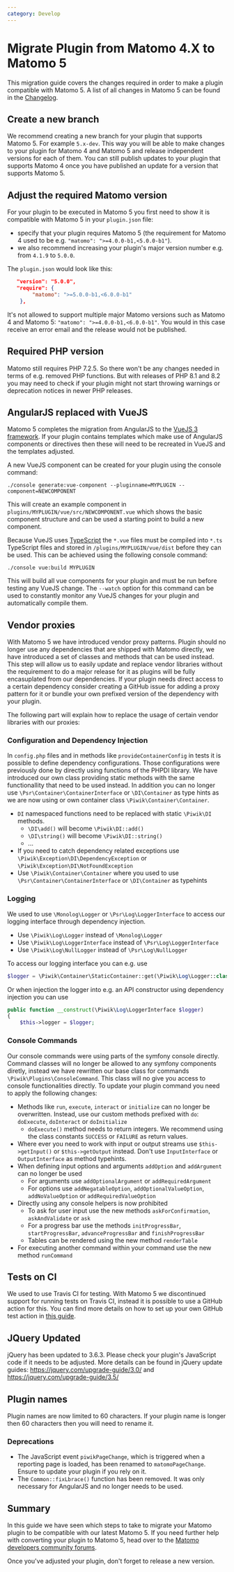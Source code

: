 ```yaml
---
category: Develop
---
```

# Migrate Plugin from Matomo 4.X to Matomo 5

This migration guide covers the changes required in order to make a plugin compatible with Matomo 5.
A list of all changes in Matomo 5 can be found in the [Changelog](/changelog).

## Create a new branch

We recommend creating a new branch for your plugin that supports Matomo 5. For example `5.x-dev`. This way you will be able to make changes to your plugin for Matomo 4 and Matomo 5 and release independent versions for each of them. You can still publish updates to your plugin that supports Matomo 4 once you have published an update for a version that supports Matomo 5.

## Adjust the required Matomo version

For your plugin to be executed in Matomo 5 you first need to show it is compatible with Matomo 5 in your `plugin.json` file:

* specify that your plugin requires Matomo 5 (the requirement for Matomo 4 used to be e.g. `"matomo": ">=4.0.0-b1,<5.0.0-b1"`). 
* we also recommend increasing your plugin's major version number e.g. from `4.1.9` to `5.0.0`.

The `plugin.json` would look like this:

```json
   "version": "5.0.0",
   "require": {
        "matomo": ">=5.0.0-b1,<6.0.0-b1"
    },
```

It's not allowed to support multiple major Matomo versions such as Matomo 4 and Matomo 5: `"matomo": ">=4.0.0-b1,<6.0.0-b1"`. You would in this case receive an error email and the release would not be published.

## Required PHP version

Matomo still requires PHP 7.2.5. So there won't be any changes needed in terms of e.g. removed PHP functions. But with releases of PHP 8.1 and 8.2 you may need to check if your plugin might not start throwing warnings or deprecation notices in newer PHP releases.

## AngularJS replaced with VueJS

Matomo 5 completes the migration from AngularJS to the [VueJS 3 framework](https://vuejs.org/guide/introduction.html). If your plugin contains templates which make use of AngularJS components or directives then these will need to be recreated in VueJS and the templates adjusted. 

A new VueJS component can be created for your plugin using the console command:

```
./console generate:vue-component --pluginname=MYPLUGIN --component=NEWCOMPONENT
``` 

This will create an example component in `plugins/MYPLUGIN/vue/src/NEWCOMPONENT.vue` which shows the basic component structure and can be used a starting point to build a new component.

Because VueJS uses [TypeScript](https://www.typescriptlang.org/) the `*.vue` files must be compiled into `*.ts` TypeScript files and stored in `/plugins/MYPLUGIN/vue/dist` before they can be used. This can be achieved using the following console command:

```
./console vue:build MYPLUGIN
```
This will build all vue components for your plugin and must be run before testing any VueJS change. The `--watch` option for this command can be used to constantly monitor any VueJS changes for your plugin and automatically compile them.

## Vendor proxies

With Matomo 5 we have introduced vendor proxy patterns. Plugin should no longer use any dependencies that are shipped with Matomo directly, we have introduced a set of classes and methods that can be used instead. This step will allow us to easily update and replace vendor libraries without the requirement to do a major release for it as plugins will be fully encasuplated from our dependencies. If your plugin needs direct access to a certain dependency consider creating a GitHub issue for adding a proxy pattern for it or bundle your own prefixed version of the dependency with your plugin.

The following part will explain how to replace the usage of certain vendor libraries with our proxies:

### Configuration and Dependency Injection

In `config.php` files and in methods like `provideContainerConfig` in tests it is possible to define dependency configurations. Those configurations were previously done by directly using functions of the PHPDI library. We have introduced our own class providing static methods with the same functionallity that need to be used instead. In addition you can no longer use `\Psr\Container\ContainerInterface` or `\DI\Container` as type hints as we are now using or own container class `\Piwik\Container\Container`.

* `DI` namespaced functions need to be replaced with static `\Piwik\DI` methods. 
  * `\DI\add()` will become `\Piwik\DI::add()`
  * `\DI\string()` will become `\Piwik\DI::string()`
  * ...
* If you need to catch dependency related exceptions use `\Piwik\Exception\DI\DependencyException` or `\Piwik\Exception\DI\NotFoundException`
* Use `\Piwik\Container\Container` where you used to use `\Psr\Container\ContainerInterface` or `\DI\Container` as typehints

### Logging

We used to use `\Monolog\Logger` or `\Psr\Log\LoggerInterface` to access our logging interface through dependency injection.
* Use `\Piwik\Log\Logger` instead of `\Monolog\Logger`
* Use `\Piwik\Log\LoggerInterface` instead of `\Psr\Log\LoggerInterface`
* Use `\Piwik\Log\NullLogger` instead of `\Psr\Log\NullLogger`

To access our logging interface you can e.g. use
```php
$logger = \Piwik\Container\StaticContainer::get(\Piwik\Log\Logger::class);
```

Or when injection the logger into e.g. an API constructor using dependency injection you can use
```php
public function __construct(\Piwik\Log\LoggerInterface $logger)
{
    $this->logger = $logger;
```

### Console Commands

Our console commands were using parts of the symfony console directly. Command classes will no longer be allowed to any symfony components diretly, instead we have rewritten our base class for commands `\Piwik\Plugins\ConsoleCommand`. This class will no give you access to console functionalities directly. To update your plugin command you need to apply the following changes:
* Methods like `run`, `execute`, `interact` or `initialize` can no longer be overwritten. Instead, use our custom methods prefixed with `do`: `doExecute`, `doInteract` or `doInitialize`
  * `doExecute()` method needs to return integers. We recommend using the class constants `SUCCESS` or `FAILURE` as return values.
* Where ever you need to work with input or output streams use `$this->getInput()` or `$this->getOutput` instead. Don't use `InputInterface` or `OutputInterface` as method typehints.
* When defining input options and arguments `addOption` and `addArgument` can no longer be used
  * For arguments use `addOptionalArgument` or `addRequiredArgument`
  * For options use `addNegatableOption`, `addOptionalValueOption`, `addNoValueOption` or `addRequiredValueOption`
* Directly using any console helpers is now prohibited
  * To ask for user input use the new methods `askForConfirmation`, `askAndValidate` or `ask`
  * For a progress bar use the methods `initProgressBar`, `startProgressBar`, `advanceProgressBar` and `finishProgressBar`
  * Tables can be rendered using the new method `renderTable`
* For executing another command within your command use the new method `runCommand`

## Tests on CI

We used to use Travis CI for testing. With Matomo 5 we discontinued support for running tests on Travis CI, instead it is possible to use a GitHub action for this.
You can find more details on how to set up your own GitHub test action in [this guide](/guides/tests-github).

## JQuery Updated

jQuery has been updated to 3.6.3. Please check your plugin's JavaScript code if it needs to be adjusted. More details can be found in jQuery update guides: https://jquery.com/upgrade-guide/3.0/ and https://jquery.com/upgrade-guide/3.5/

## Plugin names

Plugin names are now limited to 60 characters. If your plugin name is longer then 60 characters then you will need to rename it.

### Deprecations

* The JavaScript event `piwikPageChange`, which is triggered when a reporting page is loaded, has been renamed to `matomoPageChange`. Ensure to update your plugin if you rely on it.
* The `Common::fixLbrace()` function has been removed. It was only necessary for AngularJS and no longer needs to be used.

## Summary

In this guide we have seen which steps to take to migrate your Matomo plugin to be compatible with our latest Matomo 5.
If you need further help with converting your plugin to Matomo 5, head over to the [Matomo developers community forums](https://forum.matomo.org/c/plugins-platform).

Once you've adjusted your plugin, don't forget to release a new version.
